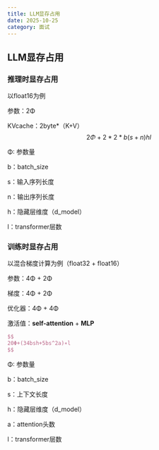 ```yaml
---
title: LLM显存占用
date: 2025-10-25
category: 面试
---
```


## LLM显存占用

### 推理时显存占用

以float16为例

参数：2Φ

KVcache：2byte*（K+V）
$$
2Φ + 2*2*b(s + n)hl
$$


Φ: 参数量

b：batch_size

s：输入序列长度

n：输出序列长度

h：隐藏层维度（d_model）

l：transformer层数

### 训练时显存占用

以混合梯度计算为例（float32 + float16）

参数：4Φ + 2Φ

梯度：4Φ + 2Φ

优化器：4Φ + 4Φ

激活值：**self-attention** + **MLP**

```latex
$$
20Φ+(34bsh+5bs^2a)∗l
$$
```

Φ: 参数量

b：batch_size

s：上下文长度

h：隐藏层维度（d_model）

a：attention头数

l：transformer层数